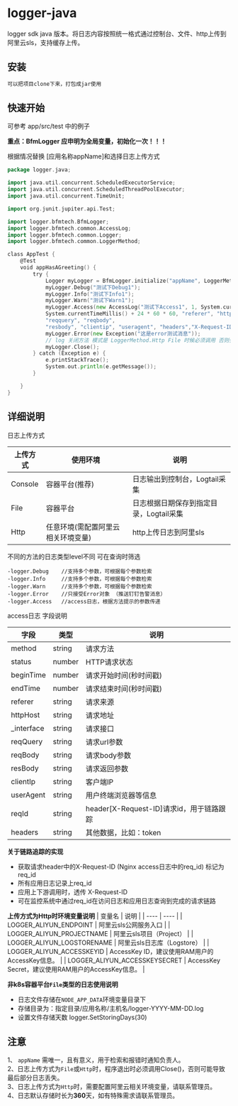 # logger-java

logger sdk java 版本。将日志内容按照统一格式通过控制台、文件、http上传到阿里云sls，支持缓存上传。


## 安装

```bash
可以把项目clone下来，打包成jar使用
```

## 快速开始

可参考 app/src/test 中的例子

**重点：BfmLogger 应申明为全局变量，初始化一次！！！**

根据情况替换 [应用名称appName]和选择日志上传方式
```go
package logger.java;

import java.util.concurrent.ScheduledExecutorService;
import java.util.concurrent.ScheduledThreadPoolExecutor;
import java.util.concurrent.TimeUnit;

import org.junit.jupiter.api.Test;

import logger.bfmtech.BfmLogger;
import logger.bfmtech.common.AccessLog;
import logger.bfmtech.common.Logger;
import logger.bfmtech.common.LoggerMethod;

class AppTest {
    @Test
    void appHasAGreeting() {
        try {
            Logger myLogger = BfmLogger.initialize("appName", LoggerMethod.Http);
            myLogger.Debug("测试下Debug1");
            myLogger.Info("测试下Info1");
            myLogger.Warn("测试下Warn1");
            myLogger.Access(new AccessLog("测试下Access1", 1, System.currentTimeMillis(),
            System.currentTimeMillis() + 24 * 60 * 60, "referer", "httphost", "interfac",
            "reqquery", "reqbody",
            "resbody", "clientip", "useragent", "headers","X-Request-ID"));
            myLogger.Error(new Exception("这是error测试消息"));
            // log 关闭方法 模式是 LoggerMethod.Http File 时候必须调用 否则会有数据丢失的风险
            myLogger.Close();
        } catch (Exception e) {
            e.printStackTrace();
            System.out.println(e.getMessage());
        }

    }
}
```

## 详细说明

日志上传方式

|  上传方式   | 使用环境  | 说明  |
|  ----  | ----  | ----  |
| Console  | 容器平台(推荐) | 日志输出到控制台，Logtail采集 |
| File  | 容器平台 | 日志根据日期保存到指定目录，Logtail采集 |
| Http  | 任意环境(需配置阿里云相关环境变量) | http上传日志到阿里sls |


不同的方法的日志类型level不同 可在查询时筛选
```code
-logger.Debug    //支持多个参数，可根据每个参数检索
-logger.Info     //支持多个参数，可根据每个参数检索
-logger.Warn     //支持多个参数，可根据每个参数检索
-logger.Error    //只接受Error对象 （推送钉钉告警消息）
-logger.Access   //access日志，根据方法提示的参数传递
```

access日志 字段说明

|  字段   | 类型  | 说明  |
|  ----  | ----  | ----  |
| method  | string | 请求方法 |
| status  | number | HTTP请求状态 |
| beginTime  | number | 请求开始时间(秒时间戳) |
| endTime  | number | 请求结束时间(秒时间戳) |
| referer  | string | 请求来源 |
| httpHost  | string | 请求地址 |
| _interface  | string | 请求接口 |
| reqQuery  | string | 请求url参数 |
| reqBody  | string | 请求body参数 |
| resBody  | string | 请求返回参数 |
| clientIp  | string | 客户端IP |
| userAgent  | string | 用户终端浏览器等信息  |
| reqId  | string | header[X-Request-ID]请求id，用于链路跟踪 |
| headers  | string | 其他数据，比如：token |
**关于链路追踪的实现**  
* 获取请求header中的X-Request-ID (Nginx access日志中的req_id) 标记为req_id  
* 所有应用日志记录上req_id  
* 应用上下游调用时，透传 X-Request-ID  
* 可在监控系统中通过req_id在访问日志和应用日志查询到完成的请求链路  


**上传方式为Http时环境变量说明**
|  变量名   | 说明  |
|  ----  | ----  |
| LOGGER_ALIYUN_ENDPOINT  | 阿里云sls公网服务入口 |
| LOGGER_ALIYUN_PROJECTNAME  | 阿里云sls项目（Project） |
| LOGGER_ALIYUN_LOGSTORENAME  | 阿里云sls日志库（Logstore） |
| LOGGER_ALIYUN_ACCESSKEYID  | AccessKey ID，建议使用RAM用户的AccessKey信息。 |
| LOGGER_ALIYUN_ACCESSKEYSECRET  | AccessKey Secret，建议使用RAM用户的AccessKey信息。 |

**非k8s容器平台`File`类型的日志使用说明**
* 日志文件存储在`NODE_APP_DATA`环境变量目录下
* 存储目录为：指定目录/应用名称/主机名/logger-YYYY-MM-DD.log
* 设置文件存储天数 logger.SetStoringDays(30)

## 注意
1、 `appName` 需唯一，且有意义，用于检索和报错时通知负责人。  
2、日志上传方式为`File`或`Http`时，程序退出时必须调用Close()，否则可能导致最后部分日志丢失。  
3、日志上传方式为`Http`时，需要配置阿里云相关环境变量，请联系管理员。  
4、日志默认存储时长为**360**天，如有特殊需求请联系管理员。  
